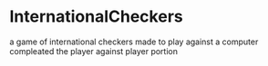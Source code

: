 # InternationalCheckers
a game of international checkers made to play against a computer
compleated the player against player portion
